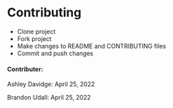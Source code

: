 # Contributing
  - Clone project
  - Fork project
  - Make changes to README and CONTRIBUTING files
  - Commit and push changes

#### Contributer:
Ashley Davidge: April 25, 2022

Brandon Udall: April 25, 2022

